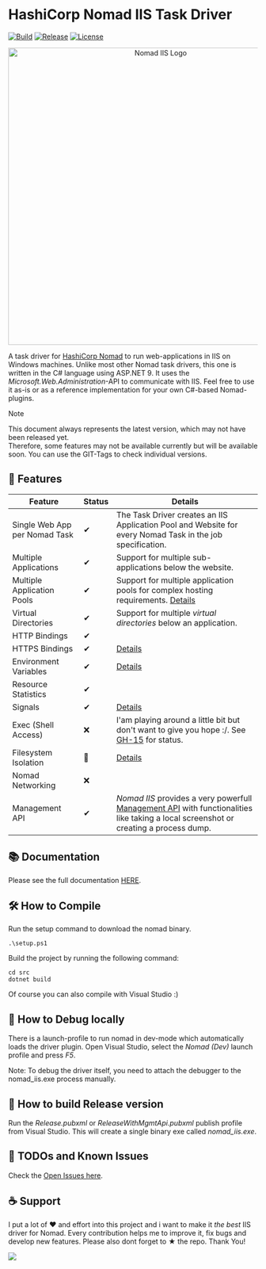 # HashiCorp Nomad IIS Task Driver

[![Build](https://img.shields.io/github/actions/workflow/status/sevensolutions/nomad-iis/.github%2Fworkflows%2Fbuild.yml?logo=github&label=Build&color=green)](https://github.com/sevensolutions/nomad-iis/actions/workflows/build.yml)
[![Release](https://img.shields.io/github/v/release/sevensolutions/nomad-iis?label=Release)](https://github.com/sevensolutions/nomad-iis/releases/latest)
[![License](https://img.shields.io/badge/License-MIT-green.svg)](https://github.com/sevensolutions/nomad-iis/blob/main/LICENSE)

<p align="center" style="text-align:center;">
  <a href="https://github.com/sevensolutions/nomad-iis">
    <img alt="Nomad IIS Logo" src="artwork/logo.svg" width="600" />
  </a>
</p>

A task driver for [HashiCorp Nomad](https://www.nomadproject.io/) to run web-applications in IIS on Windows machines. Unlike most other Nomad task drivers, this one is written in the C# language using ASP.NET 9.
It uses the *Microsoft.Web.Administration*-API to communicate with IIS.
Feel free to use it as-is or as a reference implementation for your own C#-based Nomad-plugins.

> [!NOTE]  
> This document always represents the latest version, which may not have been released yet.  
> Therefore, some features may not be available currently but will be available soon.
> You can use the GIT-Tags to check individual versions.

## 🎉 Features

| Feature | Status | Details |
|---|---|---|
| Single Web App per Nomad Task | ✔ | The Task Driver creates an IIS Application Pool and Website for every Nomad Task in the job specification. |
| Multiple Applications | ✔ | Support for multiple sub-applications below the website. |
| Multiple Application Pools | ✔ | Support for multiple application pools for complex hosting requirements. [Details](https://nomad-iis.sevensolutions.cc/docs/features/multi-application-pools) |
| Virtual Directories | ✔ | Support for multiple *virtual directories* below an application. |
| HTTP Bindings | ✔ | |
| HTTPS Bindings | ✔ | [Details](https://nomad-iis.sevensolutions.cc/docs/features/https) |
| Environment Variables | ✔ | [Details](https://nomad-iis.sevensolutions.cc/docs/features/environment-variables) |
| Resource Statistics | ✔ | |
| Signals | ✔ | [Details](https://nomad-iis.sevensolutions.cc/docs/features/signals) |
| Exec (Shell Access) | ❌ | I'am playing around a little bit but don't want to give you hope :/. See [GH-15](https://github.com/sevensolutions/nomad-iis/issues/15) for status. |
| Filesystem Isolation | 🔶 | [Details](https://nomad-iis.sevensolutions.cc/docs/features/filesystem-isolation) |
| Nomad Networking | ❌ | |
| Management API | ✔ | *Nomad IIS* provides a very powerfull [Management API](https://nomad-iis.sevensolutions.cc/docs/features/management-api) with functionalities like taking a local screenshot or creating a process dump. |

## 📚 Documentation

Please see the full documentation [HERE](https://nomad-iis.sevensolutions.cc/).

## 🛠 How to Compile

Run the setup command to download the nomad binary.

```
.\setup.ps1
```

Build the project by running the following command:

```
cd src
dotnet build
```

Of course you can also compile with Visual Studio :)

## 🐛 How to Debug locally

There is a launch-profile to run nomad in dev-mode which automatically loads the driver plugin.
Open Visual Studio, select the *Nomad (Dev)* launch profile and press *F5*.

Note: To debug the driver itself, you need to attach the debugger to the nomad_iis.exe process manually.

## 🎁 How to build Release version

Run the *Release.pubxml* or *ReleaseWithMgmtApi.pubxml* publish profile from Visual Studio. This will create a single binary exe called *nomad_iis.exe*.

## 🚧 TODOs and Known Issues

Check the [Open Issues here](https://github.com/sevensolutions/nomad-iis/issues).

## ☕ Support

I put a lot of ❤️ and effort into this project and i want to make it *the best* IIS driver for Nomad.
Every contribution helps me to improve it, fix bugs and develop new features.
Please also dont forget to ★ the repo.
Thank You!

[![](https://img.shields.io/static/v1?label=Sponsor&color=blue&message=%E2%9D%A4&logo=GitHub)](https://github.com/sponsors/sevensolutions)
